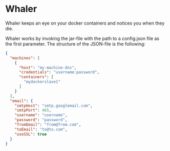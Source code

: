 # Whaler

Whaler keeps an eye on your docker containers and notices you when they die.

Whaler works by invoking the jar-file with the path to a config.json file as the first parameter. The structure of the JSON-file is the following:
```json
{
  "machines": [
    {
      "host": "my-machine-dns",
      "credentials": "username:password",
      "containers": [
        "mydockerslave1"
      ]
    }
  ],
  "email": {
    "smtpHost": "smtp.googlemail.com",
    "smtpPort": 465,
    "username": "username",
    "password": "password",
    "fromEmail": "from@from.com",
    "toEmail": "to@to.com",
    "useSSL": true
  }
}
```
